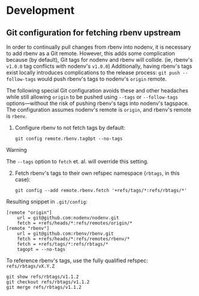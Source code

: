 # Development

## Git configuration for fetching rbenv upstream

In order to continually pull changes from rbenv into nodenv, it is necessary to
add rbenv as a Git remote. However, this adds some complication because (by
default), Git tags for nodenv and rbenv will collide. (ie, rbenv's `v1.0.0`
tag conflicts with nodenv's `v1.0.0`) Additionally, having rbenv's tags exist
locally introduces complications to the release process: `git push
--follow-tags` would push rbenv's tags to nodenv's `origin` remote.

The following special Git configuration avoids these and other headaches while
still allowing `origin` to be pushed using `--tags` or `--follow-tags`
options—without the risk of pushing rbenv's tags into nodenv's tagspace. The
configuration assumes nodenv's remote is `origin`, and rbenv's remote is
`rbenv`.

1. Configure rbenv to not fetch tags by default:

   ```console
   git config remote.rbenv.tagOpt --no-tags
   ```
> [!WARNING]
> The `--tags` option to `fetch` et. al. will override this setting.

2. Fetch rbenv's tags to their own refspec namespace (`rbtags`, in this case):

   ```console
   git config --add remote.rbenv.fetch '+refs/tags/*:refs/rbtags/*'
   ```

Resulting snippet in `.git/config`:

```gitconfig
[remote "origin"]
    url = git@github.com:nodenv/nodenv.git
    fetch = +refs/heads/*:refs/remotes/origin/*
[remote "rbenv"]
    url = git@github.com:rbenv/rbenv.git
    fetch = +refs/heads/*:refs/remotes/rbenv/*
    fetch = +refs/tags/*:refs/rbtags/*
    tagopt = --no-tags
```

To reference rbenv's tags, use the fully qualified refspec: `refs/rbtags/vX.Y.Z`

```console
git show refs/rbtags/v1.1.2
git checkout refs/rbtags/v1.1.2
git merge refs/rbtags/v1.1.2
```
